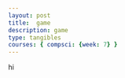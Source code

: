```yaml
---
layout: post
title:  game
description: game
type: tangibles
courses: { compsci: {week: 7} }
---
```

hi 